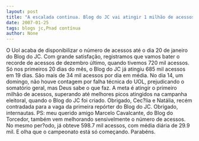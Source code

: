 ```yaml
---
layout: post
title: "A escalada continua. Blog do JC vai atingir 1 milhão de acessos"
date: 2007-01-25
tags: blogs jc,Pnad contínua
author: None
---
```

O Uol acaba de disponibilizar o número de acessos até o dia 20 de janeiro do Blog do JC.
Com grande satisfação, registramos que vamos bater o recorde de acessos de dezembro último, quando tivemos 720 mil acessos.
Só nos primeiros 20 dias do mês, o Blog do JC já atingiu 685 mil acessos em 19 dias. São mais de 34 mil acessos por dia em média. No dia 14, um domingo, não houve contagem por falha técnica do UOL, prejudicando o somatório geral, mas Deus sabe o que faz.
A meta é atingir o primeiro milhão de acessos, superando até melhores picos atingidos na campanha eleitoral, quando o Blog do JC foi criado.
Obrigado, Cec?lia e Natália, recém contradada para a vaga da primeira repórter do Blog do JC.
Obrigado, internautas.
PS: meu querido amigo Marcelo Cavalcante, do Blog do Torcedor, também vem melhorando sensivelmente o número de acessos. 
No mesmo per?odo, já obteve 598.7 mil acessos, com média diária de 29.9 mil. E olha que o campeonato está só começando. Parabéns. 
